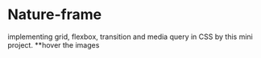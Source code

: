 # Nature-frame
implementing grid, flexbox, transition and media query in CSS by this mini project.
**hover the images
